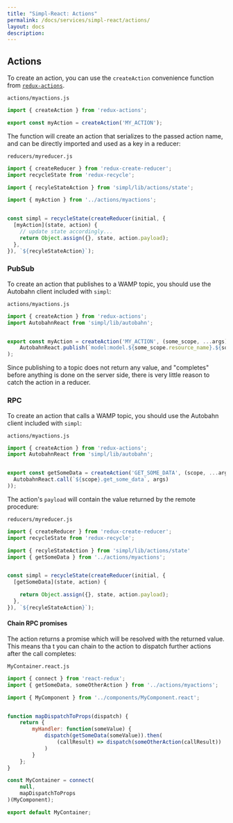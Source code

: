 ```yaml
---
title: "Simpl-React: Actions"
permalink: /docs/services/simpl-react/actions/
layout: docs
description:
---
```


## Actions

To create an action, you can use the `createAction` convenience function from [`redux-actions`](https://github.com/acdlite/redux-actions).

`actions/myactions.js`

```jsx
import { createAction } from 'redux-actions';

export const myAction = createAction('MY_ACTION');
```

The function will create an action that serializes to the passed action name, and can be directly imported and used as a key in a reducer:


`reducers/myreducer.js`
```jsx
import { createReducer } from 'redux-create-reducer';
import recycleState from 'redux-recycle';

import { recyleStateAction } from 'simpl/lib/actions/state';

import { myAction } from '../actions/myactions';


const simpl = recycleState(createReducer(initial, {
  [myAction](state, action) {
    // update state accordingly...
    return Object.assign({}, state, action.payload);
  },
}), `${recyleStateAction}`);
```

### PubSub

To create an action that publishes to a WAMP topic, you should use the Autobahn client included with `simpl`:

`actions/myactions.js`

```jsx
import { createAction } from 'redux-actions';
import AutobahnReact from 'simpl/lib/autobahn';


export const myAction = createAction('MY_ACTION', (some_scope, ...args) =>
    AutobahnReact.publish(`model:model.${some_scope.resource_name}.${some_scope.id}.topic_name`, args)
);
```

Since publishing to a topic does not return any value, and "completes" before anything is done on the server side, there is very little reason to catch the action in a reducer.

### RPC

To create an action that calls a WAMP topic, you should use the Autobahn client included with `simpl`:

`actions/myactions.js`

```jsx
import { createAction } from 'redux-actions';
import AutobahnReact from 'simpl/lib/autobahn';


export const getSomeData = createAction('GET_SOME_DATA', (scope, ...args) => (
  AutobahnReact.call(`${scope}.get_some_data`, args)
));
```

The action's `payload` will contain the value returned by the remote procedure:

`reducers/myreducer.js`

```jsx
import { createReducer } from 'redux-create-reducer';
import recycleState from 'redux-recycle';

import { recyleStateAction } from 'simpl/lib/actions/state'
import { getSomeData } from '../actions/myactions';


const simpl = recycleState(createReducer(initial, {
  [getSomeData](state, action) {

    return Object.assign({}, state, action.payload);
  },
}), `${recyleStateAction}`);
```

#### Chain RPC promises

The action returns a promise which will be resolved with the returned value. This means tha t you can chain to the action to dispatch further actions after the call completes:

`MyContainer.react.js`

```jsx
import { connect } from 'react-redux';
import { getSomeData, someOtherAction } from '../actions/myactions';

import { MyComponent } from '../components/MyComponent.react';


function mapDispatchToProps(dispatch) {
    return {
        myHandler: function(someValue) {
            dispatch(getSomeData(someValue)).then(
                (callResult) => dispatch(someOtherAction(callResult))
            )
        }
    };
}

const MyContainer = connect(
    null,
    mapDispatchToProps
)(MyComponent);

export default MyContainer;
```
